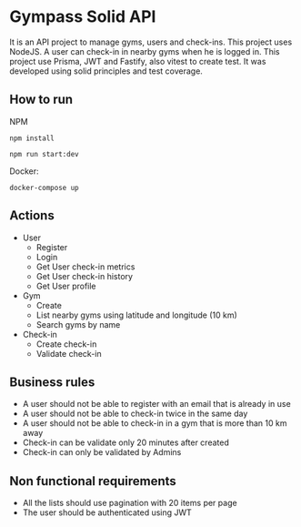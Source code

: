 # Gympass Solid API

It is an API project to manage gyms, users and check-ins. This project uses NodeJS. A user can check-in in nearby gyms when he is logged in. This project use Prisma, JWT and Fastify, also vitest to create test. It was developed using solid principles and test coverage.

## How to run
NPM
```
npm install

npm run start:dev
```
Docker:
```
docker-compose up
```

## Actions
- User
  - Register
  - Login
  - Get User check-in metrics
  - Get User check-in history
  - Get User profile
- Gym
  - Create
  - List nearby gyms using latitude and longitude (10 km)
  - Search gyms by name
- Check-in
  - Create check-in
  - Validate check-in

## Business rules
- A user should not be able to register with an email that is already in use
- A user should not be able to check-in twice in the same day
- A user should not be able to check-in in a gym that is more than 10 km away
- Check-in can be validate only 20 minutes after created
- Check-in can only be validated by Admins

## Non functional requirements
- All the lists should use pagination with 20 items per page
- The user should be authenticated using JWT
